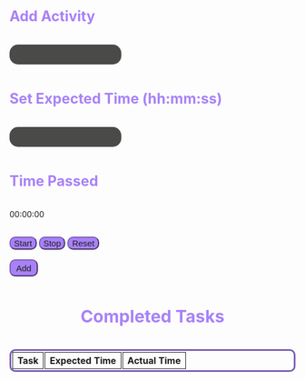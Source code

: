 <html>
<style>
  .table {
    border: #795db3 solid;
    border-radius: 10px;
    border-collapse:separate;
  }
  .cell {
    border: 1px solid;
    text-align: center;
  }
  .container {
  }
  input {
    padding: 10px;
    background-color: #4a4a48;
    border: 0px;
    color: #b89cf0;
    border-radius: 15px;
  }
  input:focus, textarea:focus, select:focus{
    outline: none;
  }
  h3 {
    color: #A881F7;
    padding: 10px;
    padding-left: 0px;
    font-size: 25px;
  }
  .title {
    color: #A881F7;
    padding: 10px;
    font-size: 30px;
    text-align: center;
  }
  .button {
    border-radius: 10px;
    width: 50px;
    height: 30px;
    background: #A881F7;
    font-size: 15px;
    color: #1E1E1E;
    border-color: #795db3;
  }
  .timerButton {
    border-radius: 10px;
    background: #A881F7;
    font-size: 15px;
    color: #1E1E1E;
    border-color: #795db3;
  }
</style>

<div class='container'>
    

<h3> Add Activity </h3>
    <input id='newTask' type='text'>
<h3> Set Expected Time (hh:mm:ss)</h3>
    <input id='ExpectedTime' type='text'>

<br>
<h3> Time Passed </h3>
      <p id='TimePassed'>00:00:00</p>
      <br>
      <button class='timerButton' onclick='start()'> Start </button>
      <button class='timerButton' onclick='stop()'> Stop </button>
      <button class='timerButton' onclick='reset()'> Reset </button>
<br>
<br>
<button class='button' id='addTaskButton' onclick="addTask()">Add</button>
<!-- <br>
<br> -->
<!-- <h3> Real Time </h3>
<p id='Time' type='text'> -->
<!-- <h3 class="title"> To-Do </h3>
        <table class="table" id="toDo" style="width: 100%; margin-left: auto; margin-right: auto;">
          <tr>
            <th class="cell">Task</th>
            <th class="cell">Expected Time</th>
            <th class="cell">Actual Time</th>
            <th class="cell">Timer Controls</th>
          </tr>
        </table> -->
<h3 class="title"> Completed Tasks </h3>
        <table class="table" id="Completed" style="width: 100%; margin-left: auto; margin-right: auto;">
        <tr>
            <th class="cell">Task</th>
            <th class="cell">Expected Time</th>
            <th class="cell">Actual Time</th>
          </tr>
        </table>
<!-- </div> -->

<script>
const started = {}
const newtime = JSON.parse(localStorage.getItem('time')) || 0;
var taskInput = document.getElementById('newTask');
var addTaskButton = document.getElementById('addTaskButton');
var timeInput = document.getElementById('ExpectedTime');
// var addTimeButton = document.getElementById('addTimeButton');
var completedTask = document.getElementById('completedTasks');
// var incompleteTasks = document.getElementById('toDo');
var timeBox = document.getElementById('Time')
var TimePassed = document.getElementById('TimePassed');




function calculatetime(time) {
   const hours = Math.floor(time / 3600)
  const hours2 = String(hours).padStart(2,'0')
  const minutes = Math.floor(time / 60);
  const minutes2 =  String(minutes).padStart(2,'0')
  const seconds = time % 60;
  const seconds2 =  String(seconds).padStart(2,'0')
  return hours + ":" + minutes + ":" + seconds
}


// const started = {};
// function maketable(text, timeExp, time) {
//   let seconds = newtime || 0;
//   let secondsFormatted = calculatetime(seconds)
//   var table = document.createElement('tr');
//     table.innerHTML = "<th id=task class='cell'>" + text + "</th>" + 
//                       "<th id=timeExp"  + "' class='cell'>" + timeExp + "</th>" + 
//                       "<th id='Time" + "' class='cell'>" + secondsFormatted + "</th>" + 
//                       "<th class='cell'>" + 
//                       "<button class='timerButton' onclick='start(1)'>" + "Start" + "</button>" + 
//                       "<button class='timerButton' onclick='stop(1)'>" + "Stop" + "</button>" + 
//                       "<button class='timerButton' onclick='reset(1)'>" + "Reset" + "</button>" + 
//                       "<button class='timerButton' onclick='finish(1)'>" + "Finish" + "</button>" +
//                       "</th>";
//     incompleteTasks.appendChild(table);
// }


// for (let i = 0; i < task2.length; i++) {
//   tasks.push(task2[i])
//   timeExpected.push(timeExp[i])
//   maketable(task2[i], timeExp[i], i+1)
// }


function stop(i) {
  clearInterval(started[i].interval)
  started[i].yes = false
}
function start(i) {
  let temptime = JSON.parse(localStorage.getItem('time'));
  started[i] = {yes: true,date: new Date()};
  started[i].interval = setInterval(() => {
  let now = new Date()
  now.setSeconds(now.getSeconds() + (temptime || 0))
  let time = Math.round((now - started[i].date) / 1000);

  // setting the local storage time
  localtime = time || 0
  
  // }

  localStorage.setItem('time', JSON.stringify(localtime));
  const hours = Math.floor(time / 3600)
  const hours2 = String(hours).padStart(2,'0')
  const minutes = Math.floor(time / 60);
  const minutes2 =  String(minutes).padStart(2,'0')
  const seconds = time % 60;
  const seconds2 =  String(seconds).padStart(2,'0')
  TimePassed.innerHTML = `${hours2}:${minutes2}:${seconds2}`;
  }, 1000);
}

function reset() {
  let zerotime = 0
  started[i].date = new Date()
  localStorage.setItem('time', JSON.stringify(zerotime));
   TimePassed.innerHTML = `00:00:00`
}

// let tasksL = []
// let timeExpectedL = []
// let timesL = []


// const storedExp = JSON.parse(localStorage.getItem('TimeExpected'));
// const tasks2 = JSON.parse(localStorage.getItem('tasks'));
// const storedtimes = JSON.parse(localStorage.getItem('storedtimes'));
// for (let i = 0; i < task2.length; i++) {
//   tasksL.push(task2[i])
//   console.log(tasksL)
//   timeExpectedL.push(storedExp[i])
//   timesL.push(storedtimes[i])
// }

// let temptime3 = []
// const timeExp = JSON.parse(localStorage.getItem('TimeExpected'));
// // const Realtime = JSON.parse(localStorage.getItem('ActualTime'));
// const task2 = JSON.parse(localStorage.getItem('tasks'));
// const StoredTimes = JSON.parse(localStorage.getItem('StoredTimes'));
// for (let i = 0; i < task2.length; i++) {
//   tasks.push(task2[i])
//   timeExpected.push(timeExp[i])
//   temptime3.push(StoredTimes[i])
//   maketable(task2[i], timeExp[i], i+1)
// }


// function finish(i) { 


//   var text = taskInput.value;
//   tasks.push(taskInput.value)
//   var timeExp = timeInput.value;
//   timeExpected.push(timeInput.value)


//   // var temptask = tasks
//   // var tempExp = timeExp
//   // console.log(tasks)
//   let temptime2 = JSON.parse(localStorage.getItem('time'));
//   temptime3.push(temptime2)



  
//   // tasksL.push(temptask)
//   // timeExpectedL.push(tempExp)
//   // timesL.push(temptime2)
//   // storedExp.push(timeExp2)


  
//   localStorage.setItem('tasks', JSON.stringify(tasks));
//   localStorage.setItem('TimeExpected', JSON.stringify(timeExpected));
//   localStorage.setItem('StoredTimes', JSON.stringify(temptime3));
//   var table = document.createElement('tr');
//     table.innerHTML = "<th class='cell'>" + text + "</th>" + 
//                       "<th id=timeExp"  + "' class='cell'>" + timeExp + "</th>" + 
//                       "<th id='Time" + "' class='cell'>" + calculatetime(temptime2) + "</th>" + 
//                       "</th>";
//     Completed.appendChild(table);
// }




// function start1() { interval = setInterval(() => {time++; displayTime1();}, 1000);}
// function stop1() {
//   clearInterval(interval);
// }
// function reset1() {
//   stop();
//   time = 0;
//   displayTime();
// }
// function displayTime1() {
//   const hours = Math.floor(time / 3600)
//   const hours2 = String(hours).padStart(2,'0')
//   const minutes = Math.floor(time / 60);
//   const minutes2 =  String(minutes).padStart(2,'0')
//   const seconds = time % 60;
//   const seconds2 =  String(seconds).padStart(2,'0')
//   document.getElementById('time1').innerHTML = `${hours2}:${minutes2}:${seconds2}`;
// }



// function start2() { interval = setInterval(() => {time2++; displayTime2();}, 1000);}
// function stop2() {
//   clearInterval(interval);
// }
// function reset2() {
//   stop();
//   time = 0;
//   displayTime();
// }
// function displayTime2() {
//   const hours = Math.floor(time2 / 3600)
//   const hours2 = String(hours).padStart(2,'0')
//   const minutes = Math.floor(time2 / 60);
//   const minutes2 =  String(minutes).padStart(2,'0')
//   const seconds = time2 % 60;
//   const seconds2 =  String(seconds).padStart(2,'0')
//   document.getElementById('time2').innerHTML = `${hours2}:${minutes2}:${seconds2}`;
// }



// function start3() { interval = setInterval(() => {time3++; displayTime();}, 1000);}
// function stop3() {
//   clearInterval(interval);
// }
// function reset3() {
//   stop();
//   time = 0;
//   displayTime();
// }
// function displayTime() {
//   const hours = Math.floor(time3 / 3600)
//   const hours2 = String(hours).padStart(2,'0')
//   const minutes = Math.floor(time3 / 60);
//   const minutes2 =  String(minutes).padStart(2,'0')
//   const seconds = time3 % 60;
//   const seconds2 =  String(seconds).padStart(2,'0')
//   document.getElementById('time3').innerHTML = `${hours2}:${minutes2}:${seconds2}`;
// }



// function start4() { interval = setInterval(() => {time4++; displayTime();}, 1000);}
// function stop4() {
//   clearInterval(interval);
// }
// function reset4() {
//   stop();
//   time = 0;
//   displayTime();
// }
// function displayTime() {
//   const hours = Math.floor(time4 / 3600)
//   const hours2 = String(hours).padStart(2,'0')
//   const minutes = Math.floor(time4 / 60);
//   const minutes2 =  String(minutes).padStart(2,'0')
//   const seconds = time4 % 60;
//   const seconds2 =  String(seconds).padStart(2,'0')
//   document.getElementById('time4').innerHTML = `${hours2}:${minutes2}:${seconds2}`;
// }



// function start5() { interval = setInterval(() => {time5++; displayTime();}, 1000);}
// function stop5() {
//   clearInterval(interval);
// }
// function reset5() {
//   stop();
//   time = 0;
//   displayTime();
// }
// function displayTime() {
//   const hours = Math.floor(time5 / 3600)
//   const hours2 = String(hours).padStart(2,'0')
//   const minutes = Math.floor(time5 / 60);
//   const minutes2 =  String(minutes).padStart(2,'0')
//   const seconds = time5 % 60;
//   const seconds2 =  String(seconds).padStart(2,'0')
//   document.getElementById('time5').innerHTML = `${hours2}:${minutes2}:${seconds2}`;
// }

</script>

